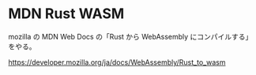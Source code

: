 # MDN Rust WASM

mozilla の MDN Web Docs の「Rust から WebAssembly にコンパイルする」 をやる。

https://developer.mozilla.org/ja/docs/WebAssembly/Rust_to_wasm